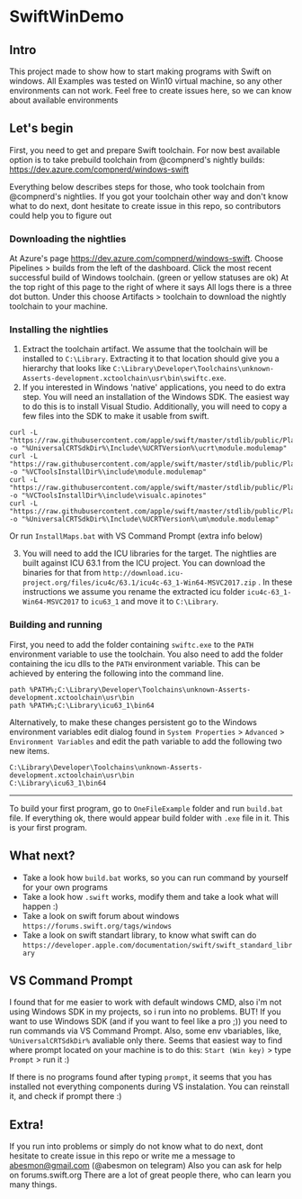 # SwiftWinDemo

## Intro
This project made to show how to start making programs with Swift on windows. 
All Examples was tested on Win10 virtual machine, so any other environments can not work. 
Feel free to create issues here, so we can know about available environments

## Let's begin

First, you need to get and prepare Swift toolchain. For now best available option is to take prebuild toolchain from @compnerd's nightly builds:
https://dev.azure.com/compnerd/windows-swift

Everything below describes steps for those, who took toolchain from @compnerd's nightlies. If you got your toolchain other way and don't know what to do next, dont hesitate to create issue in this repo, so contributors could help you to figure out

### Downloading the nightlies

At Azure's page https://dev.azure.com/compnerd/windows-swift.
Choose Pipelines > builds from the left of the dashboard.
Click the most recent successful build of Windows toolchain. (green or yellow statuses are ok)
At the top right of this page to the right of where it says All logs there is a three dot button. Under this choose Artifacts > toolchain to download the nightly toolchain to your machine.

### Installing the nightlies

1. Extract the toolchain artifact. We assume that the toolchain will be installed to `C:\Library`. Extracting it to that location should give you a hierarchy that looks like `C:\Library\Developer\Toolchains\unknown-Asserts-development.xctoolchain\usr\bin\swiftc.exe`.
2. If you interested in Windows 'native' applications, you need to do extra step. You will need an installation of the Windows SDK. The easiest way to do this is to install Visual Studio. Additionally, you will need to copy a few files into the SDK to make it usable from swift.
```
curl -L "https://raw.githubusercontent.com/apple/swift/master/stdlib/public/Platform/ucrt.modulemap" -o "%UniversalCRTSdkDir%\Include\%UCRTVersion%\ucrt\module.modulemap"
curl -L "https://raw.githubusercontent.com/apple/swift/master/stdlib/public/Platform/visualc.modulemap" -o "%VCToolsInstallDir%\include\module.modulemap"
curl -L "https://raw.githubusercontent.com/apple/swift/master/stdlib/public/Platform/visualc.apinotes" -o "%VCToolsInstallDir%\include\visualc.apinotes"
curl -L "https://raw.githubusercontent.com/apple/swift/master/stdlib/public/Platform/winsdk.modulemap" -o "%UniversalCRTSdkDir%\Include\%UCRTVersion%\um\module.modulemap"
```
Or run `InstallMaps.bat` with VS Command Prompt (extra info below)

3. You will need to add the ICU libraries for the target. The nightlies are built against ICU 63.1 from the ICU project. You can download the binaries for that from `http://download.icu-project.org/files/icu4c/63.1/icu4c-63_1-Win64-MSVC2017.zip` . In these instructions we assume you rename the extracted icu folder `icu4c-63_1-Win64-MSVC2017` to `icu63_1` and move it to `C:\Library`.

### Building and running
First, you need to add the folder containing `swiftc.exe` to the `PATH` environment variable to use the toolchain. You also need to add the folder containing the icu dlls to the `PATH` environment variable.
This can be achieved by entering the following into the command line.

```
path %PATH%;C:\Library\Developer\Toolchains\unknown-Asserts-development.xctoolchain\usr\bin
path %PATH%;C:\Library\icu63_1\bin64
```

Alternatively, to make these changes persistent go to the Windows environment variables edit dialog found in `System Properties` > `Advanced` > `Environment Variables` and edit the path variable to add the following two new items.

```
C:\Library\Developer\Toolchains\unknown-Asserts-development.xctoolchain\usr\bin
C:\Library\icu63_1\bin64
```

------

To build your first program, go to `OneFileExample` folder and run `build.bat` file. If everything ok, there would appear build folder with `.exe` file in it. This is your first program.

## What next?
- Take a look how `build.bat` works, so you can run command by yourself for your own programs
- Take a look how `.swift` works, modify them and take a look what will happen :)
- Take a look on swift forum about windows `https://forums.swift.org/tags/windows`
- Take a look on swift standart library, to know what swift can do `https://developer.apple.com/documentation/swift/swift_standard_library`


## VS Command Prompt
I found that for me easier to work with default windows CMD, also i'm not using Windows SDK in my projects, so i run into no problems.
BUT! If you want to use Windows SDK (and if you want to feel like a pro ;)) you need to run commands via VS Command Prompt. Also, some env vbariables, like, `%UniversalCRTSdkDir%` avaliable only there.
Seems that easiest way to find where prompt located on your machine is to do this:
`Start (Win key)` > type `Prompt` > run it :)

If there is no programs found after typing `prompt`, it seems that you has installed not everything components during VS instalation. You can reinstall it, and check if prompt there :)

## Extra!
If you run into problems or simply do not know what to do next, dont hesitate to create issue in this repo or write me a message to abesmon@gmail.com (@abesmon on telegram)
Also you can ask for help on forums.swift.org There are a lot of great people there, who can learn you many things.
